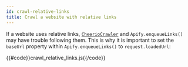 ```yaml
---
id: crawl-relative-links
title: Crawl a website with relative links
---
```


If a website uses relative links, [`CheerioCrawler`](/docs/api/cheerio-crawler) and `Apify.enqueueLinks()` may 
have trouble following them.
 This is why it is important to set the `baseUrl` property within `Apify.enqueueLinks()` to `request.loadedUrl`:

{{#code}}crawl_relative_links.js{{/code}}

